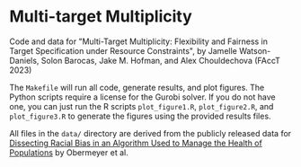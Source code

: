 # Multi-target Multiplicity

Code and data for "Multi-Target Multiplicity: Flexibility and Fairness in Target Specification under Resource Constraints", by Jamelle Watson-Daniels, Solon Barocas, Jake M. Hofman, and Alex Chouldechova (FAccT 2023)

The `Makefile` will run all code, generate results, and plot figures. The Python scripts require a license for the Gurobi solver. If you do not have one, you can just run the R scripts `plot_figure1.R`, `plot_figure2.R`, and `plot_figure3.R` to generate the figures using the provided results files.

All files in the `data/` directory are derived from the publicly released data for [Dissecting Racial Bias in an Algorithm Used to Manage the Health of Populations](https://gitlab.com/labsysmed/dissecting-bias) by Obermeyer et al.